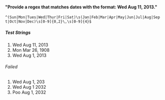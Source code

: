 #### "Provide a regex that matches dates with the format: Wed Aug 11, 2013."

`^(Sun|Mon|Tues|Wed|Thur|Fri|Sat)\s(Jan|Feb|Mar|Apr|May|Jun|Jul|Aug|Sept|Oct|Nov|Dec)\s[0-9]{0,2}\,\s[0-9]{4}$`

##### Test Strings
1. Wed Aug 11, 2013
1. Mon Mar 26, 1908
1. Wed Aug 1, 2013

###### <em>Failed</em>
1. Wed Aug 1, 203
1. Wed Aug 1 2032
1. Poo Aug 1, 2032

